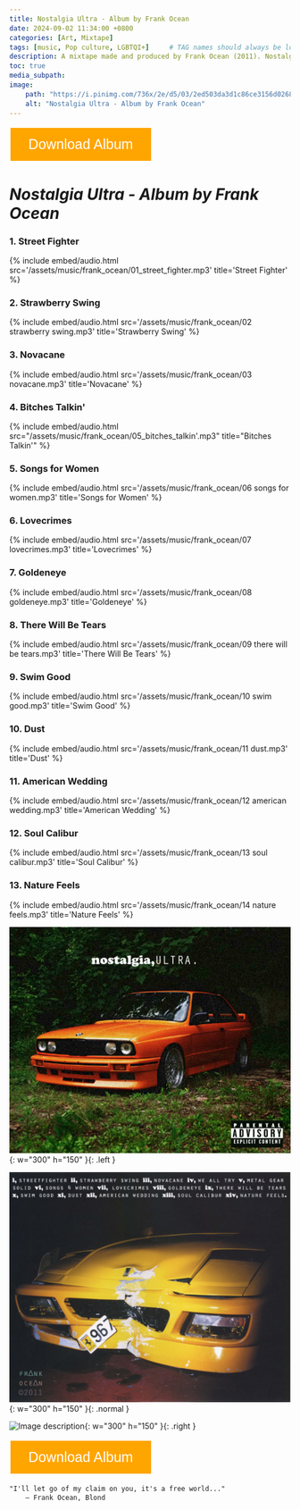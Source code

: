 ```yaml
---
title: Nostalgia Ultra - Album by Frank Ocean
date: 2024-09-02 11:34:00 +0800
categories: [Art, Mixtape]
tags: [music, Pop culture, LGBTQI+]     # TAG names should always be lowercase
description: A mixtape made and produced by Frank Ocean (2011). Nostalgia Ultra is considered by critics to have brought a lasting change in the hip-hop music scene during the early 10s of this century, influencing and inspiring many artists in the decade after. 
toc: true
media_subpath: 
image:
    path: "https://i.pinimg.com/736x/2e/d5/03/2ed503da3d1c86ce3156d0268f442956.jpg"
    alt: "Nostalgia Ultra - Album by Frank Ocean"
---
```


<a href="https://www.dropbox.com/scl/fo/nxj93wkvpuo9r0727ihpb/AGZIrCi658Aj6vq_whiZ-uY?rlkey=arr7sc92kkfuyxkch5talwf6u&st=ky47d0il&dl=0" download>
  <button style="background-color: #ffa500;
                 border: none;
                 color: white;
                 padding: 15px 32px;
                 text-align: center;
                 text-decoration: none;
                 display: inline-block;
                 font-size: 25px;
                 margin: 4px 2px;
                 cursor: pointer;">
    Download Album
  </button> 
</a>

# _Nostalgia Ultra - Album by Frank Ocean_ 

<style>
  table {
    width: 100%;
    border-collapse: collapse;
  }
  th, td {
    padding: 1px;
    text-align: center;
    border: 1px none #6e6e6e;
  }
  th {
    background-color: ##606060;
  }
  @media (max-width: 600px) {
    th, td {
      display: block;
      width: 100%;
    }
  }

</style>
### 1. Street Fighter  
{% include embed/audio.html src='/assets/music/frank_ocean/01_street_fighter.mp3' title='Street Fighter' %}

### 2. Strawberry Swing  
{% include embed/audio.html src='/assets/music/frank_ocean/02 strawberry swing.mp3' title='Strawberry Swing' %}

### 3. Novacane  
{% include embed/audio.html src='/assets/music/frank_ocean/03 novacane.mp3' title='Novacane' %}

### 4. Bitches Talkin'  
{% include embed/audio.html src="/assets/music/frank_ocean/05_bitches_talkin'.mp3" title="Bitches Talkin'" %}

### 5. Songs for Women  
{% include embed/audio.html src='/assets/music/frank_ocean/06 songs for women.mp3' title='Songs for Women' %}

### 6. Lovecrimes  
{% include embed/audio.html src='/assets/music/frank_ocean/07 lovecrimes.mp3' title='Lovecrimes' %}

### 7. Goldeneye  
{% include embed/audio.html src='/assets/music/frank_ocean/08 goldeneye.mp3' title='Goldeneye' %}

### 8. There Will Be Tears  
{% include embed/audio.html src='/assets/music/frank_ocean/09 there will be tears.mp3' title='There Will Be Tears' %}

### 9. Swim Good  
{% include embed/audio.html src='/assets/music/frank_ocean/10 swim good.mp3' title='Swim Good' %}

### 10. Dust  
{% include embed/audio.html src='/assets/music/frank_ocean/11 dust.mp3' title='Dust' %}

### 11. American Wedding  
{% include embed/audio.html src='/assets/music/frank_ocean/12 american wedding.mp3' title='American Wedding' %}

### 12. Soul Calibur  
{% include embed/audio.html src='/assets/music/frank_ocean/13 soul calibur.mp3' title='Soul Calibur' %}

### 13. Nature Feels  
{% include embed/audio.html src='/assets/music/frank_ocean/14 nature feels.mp3' title='Nature Feels' %}


![Image description](assets/lib/img/00-img-01.jpg){: w="300" h="150" }{: .left }

![Image description](assets/lib/img/00-img-02.jpg){: w="300" h="150" }{: .normal }

![Image description](assets/lib/img/00-img-0.jpg){: w="300" h="150" }{: .right }

<a href="https://www.dropbox.com/scl/fo/nxj93wkvpuo9r0727ihpb/AGZIrCi658Aj6vq_whiZ-uY?rlkey=arr7sc92kkfuyxkch5talwf6u&st=ky47d0il&dl=0" download>
  <button style="background-color: #ffa500;
                 border: none;
                 color: white;
                 padding: 15px 32px;
                 text-align: center;
                 text-decoration: none;
                 display: inline-block; 
                 font-size: 25px;
                 margin: 4px 2px;
                 cursor: pointer;">
    Download Album
  </button> 
</a>

    "I'll let go of my claim on you, it's a free world..."
        — Frank Ocean, Blond
